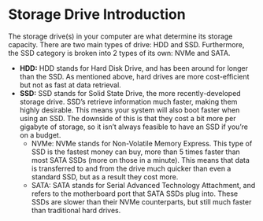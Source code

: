 # Storage Drive Introduction

The storage drive(s) in your computer are what determine its storage capacity. There are two main types of drive: HDD and SSD. Furthermore, the SSD category is broken into 2 types of its own: NVMe and SATA.
   - __HDD:__ HDD stands for Hard Disk Drive, and has been around for longer than the SSD. As mentioned above, hard drives are more cost-efficient but not as fast at data retrieval.
   - __SSD:__ SSD stands for Solid State Drive, the more recently-developed storage drive. SSD’s retrieve information much faster, making them highly desirable. This means your system will also boot faster when using an SSD. The downside of this is that they cost a bit more per gigabyte of storage, so it isn’t always feasible to have an SSD if you’re on a budget.
      - NVMe: NVMe stands for Non-Volatile Memory Express. This type of SSD is the fastest money can buy, more than 5 times faster than most SATA SSDs (more on those in a minute). This means that data is transferred to and from the drive much quicker than even a standard SSD, but as a result they cost more.
      - SATA: SATA stands for Serial Advanced Technology Attachment, and refers to the motherboard port that SATA SSDs plug into. These SSDs are slower than their NVMe counterparts, but still much faster than traditional hard drives.